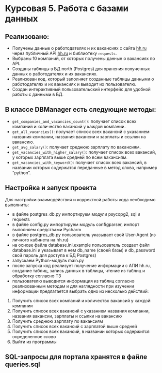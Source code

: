 # Курсовая 5. Работа с базами данных


## Реализовано:

- Получены данные о работодателях и их вакансиях с сайта [hh.ru](http://hh.ru/) через публичный API [hh.ru](http://hh.ru/) и библиотеку `requests`.
- Выбраны 10 компаний, от которых получены данные о вакансиях по API.
- Созданы таблицы в БД north (Postgres) для хранения полученных данных о работодателях и их вакансиях.
- Реализован код, который заполняет созданные таблицы данными о работодателях и их вакансиях и выводит их пользователю.
- Создан интерактивный пользовательский интерфейс для удобной работы с данными в БД.

## В классе DBManager есть следующие методы:

- `get_companies_and_vacancies_count()`: получает список всех компаний и количество вакансий у каждой компании.
- `get_all_vacancies()`: получает список всех вакансий с указанием названия компании, названия вакансии и зарплаты и ссылки на вакансию.
- `get_avg_salary()`: получает среднюю зарплату по вакансиям.
- `get_vacancies_with_higher_salary()`: получает список всех вакансий, у которых зарплата выше средней по всем вакансиям.
- `get_vacancies_with_keyword()`: получает список всех вакансий, в названии которых содержатся переданные в метод слова, например “python”.

## Настройка и запуск проекта 

Для настройки взаимодействия и корректной работы кода необходимо выполнить:
* в файле postgres_db.py импортируем модули psycopg2, sql и requests
* в файле config.py импортируем модуль configparser, импорт выполняем средствами Pycharm
* в файле postgres_db.py пользователь указывает свой User-Agent (из личного кабинета на hh.ru)
* на основе файла database.ini.example пользователь создает файл database.ini и указывает в нем db_name (своей базы) и db_password свой пароль для доступа к БД Postgres)
* запускаем Python-модуль main.py 
* после запуска код реализует получение информации с АПИ hh.ru, создание таблиц, запись данных в таблицы, чтение из таблиц и обработку согласно ТЗ
* пользователю выводится информация из таблиц согласно реализованным методам и для наглядности при изучении информации предлагается выбрать одно из несколько действий:

1. Получить список всех компаний и количество вакансий у каждой компании
2. Получить список всех вакансий с указанием названия компании, названия вакансии, зарплаты и ссылки на вакансию
3. Получить среднюю зарплату по вакансиям
4. Получить список всех вакансий с зарплатой выше средней
5. Получить список всех вакансий, в названии которых содержится определенное слово
0. Выйти из программы

## SQL-запросы для портала хранятся в файле queries.sql